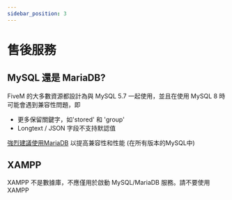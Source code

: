 ```yaml
---
sidebar_position: 3
---
```


# 售後服務

## MySQL 還是 MariaDB?

FiveM 的大多數資源都設計為與 MySQL 5.7 一起使用，並且在使用 MySQL 8 時可能會遇到兼容性問題，即

- 更多保留關鍵字，如'stored' 和 'group'
- Longtext / JSON 字段不支持默認值

[強烈建議使用MariaDB](https://mariadb.org/) 以提高兼容性和性能 (在所有版本的MySQL中)

## XAMPP

XAMPP 不是數據庫，不應僅用於啟動 MySQL/MariaDB 服務。請不要使用 XAMPP